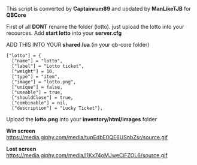This script is converted by **Captainrum89** and updated by **ManLikeTJB** for **QBCore**

First of all **DONT** rename the folder (lotto).
just upload the lotto into your recources.
Add **start lotto** into your **server.cfg**

ADD THIS INTO YOUR **shared.lua** (in your qb-core folder)

```
["lotto"] = {
  ["name"] = "lotto",
  ["label"] = "Lotto ticket",
  ["weight"] = 10,
  ["type"] = "item", 
  ["image"] = "lotto.png",
  ["unique"] = false, 
  ["useable"] = true, 
  ["shouldClose"] = true,  
  ["combinable"] = nil,  
  ["description"] = "Lucky Ticket"},
 ```


Upload the **lotto.png**  into your **inventory/html/images** folder

**Win screen**
https://media.giphy.com/media/tupEdbE0QE6USnbZsr/source.gif

**Lost screen**
https://media.giphy.com/media/l1Kx74oMJweCiFZOL6/source.gif
